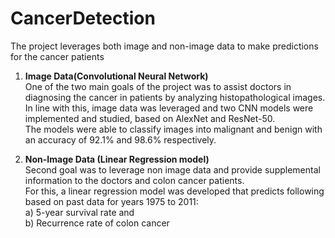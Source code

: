 # CancerDetection
The project leverages both image and non-image data to make predictions for the cancer patients

1. <b>Image Data(Convolutional Neural Network)</b> <br/>
One of the two main goals of the project was to assist doctors in diagnosing the cancer in patients by analyzing histopathological images.<br/> 
In line with this, image data was leveraged and two CNN models were implemented and studied, based on AlexNet and ResNet-50. <br/>
The models were able to classify images into malignant and benign with an accuracy of 92.1% and 98.6% respectively.<br/>


2. <b>Non-Image Data (Linear Regression model)</b><br/>
Second goal was to leverage non image data and provide supplemental information to the doctors and colon cancer patients. <br/>
For this, a linear regression model was developed that predicts following based on past data for years 1975 to 2011:<br/>
a) 5-year survival rate and <br/>
b) Recurrence rate of colon cancer<br/>

